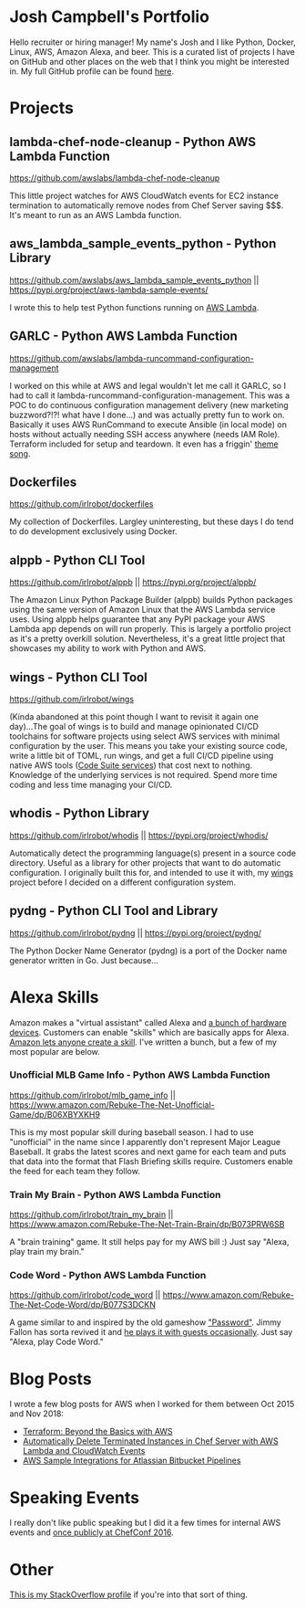 # Josh Campbell's Portfolio
Hello recruiter or hiring manager! My name's Josh and I like Python, Docker, Linux, AWS, Amazon Alexa, and beer. This is a curated list of projects I have on GitHub and other places on the web that I think you might be interested in. My full GitHub profile can be found [here](https://github.com/irlrobot).

# Projects
## lambda-chef-node-cleanup - Python AWS Lambda Function
https://github.com/awslabs/lambda-chef-node-cleanup

This little project watches for AWS CloudWatch events for EC2 instance termination to automatically remove nodes from Chef Server saving $$$. It's meant to run as an AWS Lambda function.

## aws_lambda_sample_events_python - Python Library
https://github.com/awslabs/aws_lambda_sample_events_python || https://pypi.org/project/aws-lambda-sample-events/

I wrote this to help test Python functions running on [AWS Lambda](https://aws.amazon.com/lambda/).

## GARLC - Python AWS Lambda Function
https://github.com/awslabs/lambda-runcommand-configuration-management

I worked on this while at AWS and legal wouldn't let me call it GARLC, so I had to call it lambda-runcommand-configuration-management. This was a POC to do continuous configuration management delivery (new marketing buzzword?!?! what have I done...) and was actually pretty fun to work on. Basically it uses AWS RunCommand to execute Ansible (in local mode) on hosts without actually needing SSH access anywhere (needs IAM Role). Terraform included for setup and teardown. It even has a friggin' [theme song](https://github.com/awslabs/lambda-runcommand-configuration-management#theme-song).

## Dockerfiles
https://github.com/irlrobot/dockerfiles

My collection of Dockerfiles. Largley uninteresting, but these days I do tend to do development exclusively using Docker.

## alppb - Python CLI Tool
https://github.com/irlrobot/alppb || https://pypi.org/project/alppb/

The Amazon Linux Python Package Builder (alppb) builds Python packages using the same version of Amazon Linux that the AWS Lambda service uses. Using alppb helps guarantee that any PyPI package your AWS Lambda app depends on will run properly. This is largely a portfolio project as it's a pretty overkill solution. Nevertheless, it's a great little project that showcases my ability to work with Python and AWS.

## wings - Python CLI Tool
https://github.com/irlrobot/wings

(Kinda abandoned at this point though I want to revisit it again one day)...The goal of wings is to build and manage opinionated CI/CD toolchains for software projects using select AWS services with minimal configuration by the user. This means you take your existing source code, write a little bit of TOML, run wings, and get a full CI/CD pipeline using native AWS tools ([Code Suite services](https://aws.amazon.com/products/developer-tools/)) that cost next to nothing. Knowledge of the underlying services is not required. Spend more time coding and less time managing your CI/CD.

## whodis - Python Library
https://github.com/irlrobot/whodis || https://pypi.org/project/whodis/

Automatically detect the programming language(s) present in a source code directory. Useful as a library for other projects that want to do automatic configuration. I originally built this for, and intended to use it with, my [wings](https://github.com/irlrobot/portfolio#wings) project before I decided on a different configuration system.

## pydng - Python CLI Tool and Library
https://github.com/irlrobot/pydng || https://pypi.org/project/pydng/

The Python Docker Name Generator (pydng) is a port of the Docker name generator written in Go. Just because...

# Alexa Skills
Amazon makes a "virtual assistant" called Alexa and [a bunch of hardware devices](https://www.amazon.com/Amazon-Echo-And-Alexa-Devices/b?node=9818047011). Customers can enable "skills" which are basically apps for Alexa. [Amazon lets anyone create a skill](https://developer.amazon.com/alexa). I've written a bunch, but a few of my most popular are below.

### Unofficial MLB Game Info - Python AWS Lambda Function
https://github.com/irlrobot/mlb_game_info || https://www.amazon.com/Rebuke-The-Net-Unofficial-Game/dp/B06XBYXKH9

This is my most popular skill during baseball season. I had to use "unofficial" in the name since I apparently don't represent Major League Baseball. It grabs the latest scores and next game for each team and puts that data into the format that Flash Briefing skills require. Customers enable the feed for each team they follow.

### Train My Brain - Python AWS Lambda Function
https://github.com/irlrobot/train_my_brain || https://www.amazon.com/Rebuke-The-Net-Train-Brain/dp/B073PRW6SB

A "brain training" game. It still helps pay for my AWS bill :) Just say "Alexa, play train my brain."

### Code Word - Python AWS Lambda Function
https://github.com/irlrobot/code_word || https://www.amazon.com/Rebuke-The-Net-Code-Word/dp/B077S3DCKN

A game similar to and inspired by the old gameshow ["Password"](https://en.wikipedia.org/wiki/Password_(game_show)). Jimmy Fallon has sorta revived it and [he plays it with guests occasionally](https://www.youtube.com/results?search_query=jimmy+fallon+password). Just say "Alexa, play Code Word."

# Blog Posts
I wrote a few blog posts for AWS when I worked for them between Oct 2015 and Nov 2018:
* [Terraform: Beyond the Basics with AWS](https://aws.amazon.com/blogs/apn/terraform-beyond-the-basics-with-aws/)
* [Automatically Delete Terminated Instances in Chef Server with AWS Lambda and CloudWatch Events](https://aws.amazon.com/blogs/apn/automatically-delete-terminated-instances-in-chef-server-with-aws-lambda-and-cloudwatch-events/)
* [AWS Sample Integrations for Atlassian Bitbucket Pipelines](https://aws.amazon.com/blogs/apn/aws-sample-integrations-for-atlassian-bitbucket-pipelines/)

# Speaking Events
I really don't like public speaking but I did it a few times for internal AWS events and [once publicly at ChefConf 2016](https://www.youtube.com/watch?v=NWhiWB87Wok&t=).

# Other
[This is my StackOverflow profile](https://stackoverflow.com/users/3066574/irlrobot) if you're into that sort of thing.

